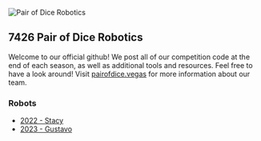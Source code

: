 ![Pair of Dice Robotics](https://i.imgur.com/SD81s4b.png)

## 7426 Pair of Dice Robotics

Welcome to our official github! We post all of our competition code at the end of each season, as well as additional tools and resources. Feel free to have a look around! Visit [pairofdice.vegas](https://pairofdice.vegas/) for more information about our team.

### Robots

 - [2022 - Stacy](https://github.com/7426-Pair-Of-Dice/FRC-2022-Stacy)
 - [2023 - Gustavo](https://github.com/7426-Pair-Of-Dice/FRC-2022-Stacy) 